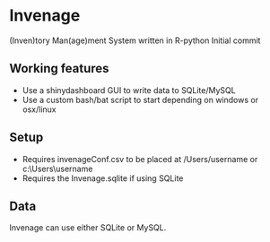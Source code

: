 # Invenage
(Inven)tory Man(age)ment System written in R-python
Initial commit

## Working features
- Use a shinydashboard GUI to write data to SQLite/MySQL
- Use a custom bash/bat script to start depending on windows or osx/linux

## Setup
- Requires invenageConf.csv to be placed at /Users/username or c:\Users\username
- Requires the Invenage.sqlite if using SQLite

## Data
Invenage can use either SQLite or MySQL.

